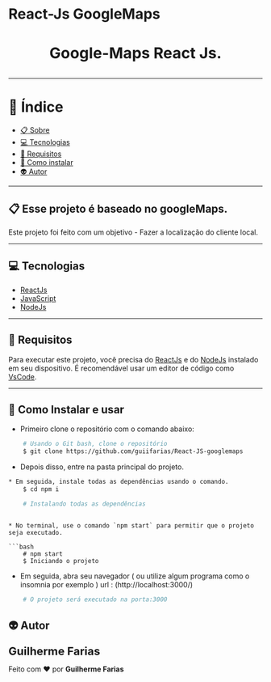 # React-Js GoogleMaps

<h3 align="center" style="font-size: 30px; font-weight: bold; margin-bottom: 32px">
  Google-Maps React Js.
</h3>


---

# :bookmark_tabs: Índice

  - [:clipboard: Sobre](#clipboard-Sobre)
  - [:computer: Tecnologias](#computer-Tecnologias)
  - [:bookmark_tabs: Requisitos](#bookmark_tabs-Requisitos)
  - [:file_folder: Como instalar](#file_folder-Como-instalar-e-usar)
  - [:alien: Autor](#alien-Autor)


---

## :clipboard: Esse projeto é baseado no googleMaps.

Este projeto foi feito com um objetivo - Fazer a localização do cliente local.

---
## :computer: Tecnologias
* [ReactJs](https://pt-br.reactjs.org/)
* [JavaScript](https://www.javascript.com/)
* [NodeJs](https://www.nodejs.org/)

---

## :bookmark_tabs: Requisitos
Para executar este projeto, você precisa do [ReactJs](https://pt-br.reactjs.org/) e do [NodeJs](https://nodejs.org/en/) instalado em seu dispositivo.
É recomendável usar um editor de código como [VsCode](https://code.visualstudio.com/).

---

## :file_folder: Como Instalar e usar
* Primeiro clone o repositório com o comando abaixo:
```bash
    # Usando o Git bash, clone o repositório
    $ git clone https://github.com/guiifarias/React-JS-googlemaps
```

* Depois disso, entre na pasta principal do projeto.

```bash
* Em seguida, instale todas as dependências usando o comando.
    $ cd npm i 

```

```bash
    # Instalando todas as dependências
```

```

* No terminal, use o comando `npm start` para permitir que o projeto seja executado.

```bash
    # npm start
    $ Iniciando o projeto
```

* Em seguida, abra seu navegador ( ou utilize algum programa como o insomnia por exemplo ) url : (http://localhost:3000/)
  
```bash
    # O projeto será executado na porta:3000

```

## :alien: Autor

 <sub><b style="font-size: 22px">Guilherme Farias</b></sub>

Feito com ❤️ por **Guilherme Farias**

